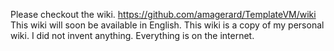 Please checkout the wiki. https://github.com/amagerard/TemplateVM/wiki
This wiki will soon be available in English.
This wiki is a copy of my personal wiki.
I did not invent anything. Everything is on the internet.
